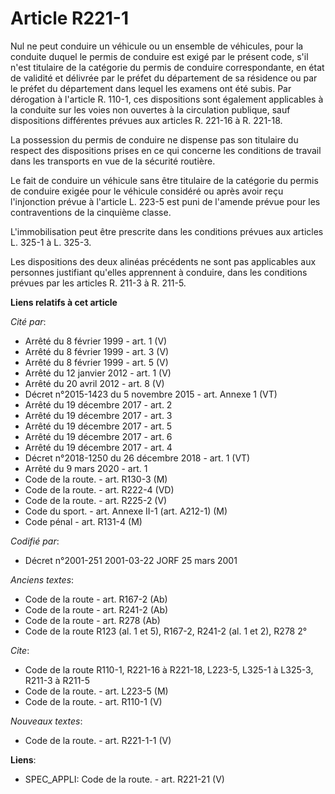# Article R221-1

Nul ne peut conduire un véhicule ou un ensemble de véhicules, pour la conduite duquel le permis de conduire est exigé par le
présent code, s'il n'est titulaire de la catégorie du permis de conduire correspondante, en état de validité et délivrée par
le préfet du département de sa résidence ou par le préfet du département dans lequel les examens ont été subis. Par
dérogation à l'article R. 110-1, ces dispositions sont également applicables à la conduite sur les voies non ouvertes à la
circulation publique, sauf dispositions différentes prévues aux articles R. 221-16 à R. 221-18.

La possession du permis de conduire ne dispense pas son titulaire du respect des dispositions prises en ce qui concerne les
conditions de travail dans les transports en vue de la sécurité routière.

Le fait de conduire un véhicule sans être titulaire de la catégorie du permis de conduire exigée pour le véhicule considéré
ou après avoir reçu l'injonction prévue à l'article L. 223-5 est puni de l'amende prévue pour les contraventions de la
cinquième classe.

L'immobilisation peut être prescrite dans les conditions prévues aux articles L. 325-1 à L. 325-3.

Les dispositions des deux alinéas précédents ne sont pas applicables aux personnes justifiant qu'elles apprennent à conduire,
dans les conditions prévues par les articles R. 211-3 à R. 211-5.

**Liens relatifs à cet article**

_Cité par_:

  - Arrêté du 8 février 1999 - art. 1 (V)
  - Arrêté du 8 février 1999 - art. 3 (V)
  - Arrêté du 8 février 1999 - art. 5 (V)
  - Arrêté du 12 janvier 2012 - art. 1 (V)
  - Arrêté du 20 avril 2012 - art. 8 (V)
  - Décret n°2015-1423 du 5 novembre 2015 - art. Annexe 1 (VT)
  - Arrêté du 19 décembre 2017 - art. 2
  - Arrêté du 19 décembre 2017 - art. 3
  - Arrêté du 19 décembre 2017 - art. 5
  - Arrêté du 19 décembre 2017 - art. 6
  - Arrêté du 19 décembre 2017 - art. 4
  - Décret n°2018-1250 du 26 décembre 2018 - art. 1 (VT)
  - Arrêté du 9 mars 2020 - art. 1
  - Code de la route. - art. R130-3 (M)
  - Code de la route. - art. R222-4 (VD)
  - Code de la route. - art. R225-2 (V)
  - Code du sport. - art. Annexe II-1 (art. A212-1) (M)
  - Code pénal - art. R131-4 (M)

_Codifié par_:

  - Décret n°2001-251 2001-03-22 JORF 25 mars 2001

_Anciens textes_:

  - Code de la route - art. R167-2 (Ab)
  - Code de la route - art. R241-2 (Ab)
  - Code de la route - art. R278 (Ab)
  - Code de la route R123 (al. 1 et 5), R167-2, R241-2 (al. 1 et 2), R278 2°

_Cite_:

  - Code de la route R110-1, R221-16 à R221-18, L223-5, L325-1 à L325-3, R211-3 à R211-5
  - Code de la route. - art. L223-5 (M)
  - Code de la route. - art. R110-1 (V)

_Nouveaux textes_:

  - Code de la route. - art. R221-1-1 (V)

**Liens**:

  - SPEC_APPLI: Code de la route. - art. R221-21 (V)

